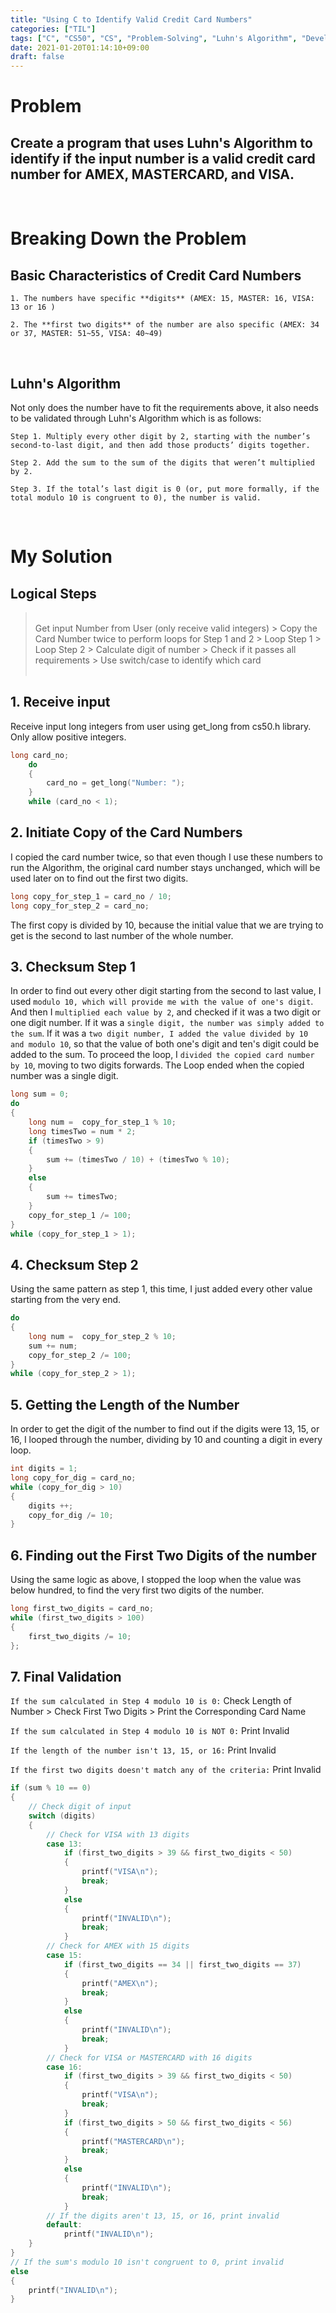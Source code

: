 ```yaml
---
title: "Using C to Identify Valid Credit Card Numbers"
categories: ["TIL"]
tags: ["C", "CS50", "CS", "Problem-Solving", "Luhn's Algorithm", "Developer"]
date: 2021-01-20T01:14:10+09:00
draft: false
---
```


# Problem
## Create a program that uses Luhn's Algorithm to identify if the input number is a valid credit card number for AMEX, MASTERCARD, and VISA.

<br>

# Breaking Down the Problem

## Basic Characteristics of Credit Card Numbers

    1. The numbers have specific **digits** (AMEX: 15, MASTER: 16, VISA: 13 or 16 )

    2. The **first two digits** of the number are also specific (AMEX: 34 or 37, MASTER: 51~55, VISA: 40~49)

<br>

## Luhn's Algorithm
Not only does the number have to fit the requirements above, it also needs to be validated through Luhn's Algorithm which is as follows:

    Step 1. Multiply every other digit by 2, starting with the number’s second-to-last digit, and then add those products’ digits together.

    Step 2. Add the sum to the sum of the digits that weren’t multiplied by 2.

    Step 3. If the total’s last digit is 0 (or, put more formally, if the total modulo 10 is congruent to 0), the number is valid.

<br>

# My Solution
## Logical Steps

> <br> Get input Number from User (only receive valid integers) > Copy the Card Number twice to perform loops for Step 1 and 2 > Loop Step 1 > Loop Step 2 > Calculate digit of number > Check if it passes all requirements > Use switch/case to identify which card <br>
> <br>

## 1. Receive input
Receive input long integers from user using get_long from cs50.h library. Only allow positive integers.

``` C
long card_no;
    do
    {
        card_no = get_long("Number: ");
    }
    while (card_no < 1);
```

## 2. Initiate Copy of the Card Numbers
I copied the card number twice, so that even though I use these numbers to run the Algorithm, the original card number stays unchanged, which will be used later on to find out the first two digits.

``` C
long copy_for_step_1 = card_no / 10;
long copy_for_step_2 = card_no;
```

The first copy is divided by 10, because the initial value that we are trying to get is the second to last number of the whole number.

## 3. Checksum Step 1
In order to find out every other digit starting from the second to last value, I used `modulo 10, which will provide me with the value of one's digit`. And then I `multiplied each value by 2`, and checked if it was a two digit or one digit number. If it was a `single digit, the number was simply added to the sum`. If it was a `two digit number, I added the value divided by 10 and modulo 10`, so that the value of both one's digit and ten's digit could be added to the sum. To proceed the loop, I `divided the copied card number by 10`, moving to two digits forwards. The Loop ended when the copied number was a single digit.

``` C
long sum = 0;
do
{
    long num =  copy_for_step_1 % 10;
    long timesTwo = num * 2;
    if (timesTwo > 9)
    {
        sum += (timesTwo / 10) + (timesTwo % 10);
    }
    else
    {
        sum += timesTwo;
    }
    copy_for_step_1 /= 100;
}
while (copy_for_step_1 > 1);
```


## 4. Checksum Step 2
Using the same pattern as step 1, this time, I just added every other value starting from the very end.

``` C
do
{
    long num =  copy_for_step_2 % 10;
    sum += num;
    copy_for_step_2 /= 100;
}
while (copy_for_step_2 > 1);
```

## 5. Getting the Length of the Number
In order to get the digit of the number to find out if the digits were 13, 15, or 16, I looped through the number, dividing by 10 and counting a digit in every loop.
``` C
int digits = 1;
long copy_for_dig = card_no;
while (copy_for_dig > 10)
{
    digits ++;
    copy_for_dig /= 10;
}
```
## 6. Finding out the First Two Digits of the number
Using the same logic as above, I stopped the loop when the value was below hundred, to find the very first two digits of the number.

``` C
long first_two_digits = card_no;
while (first_two_digits > 100)
{
    first_two_digits /= 10;
};
```

## 7. Final Validation
`If the sum calculated in Step 4 modulo 10 is 0:` Check Length of Number > Check First Two Digits > Print the Corresponding Card Name

`If the sum calculated in Step 4 modulo 10 is NOT 0:` Print Invalid

`If the length of the number isn't 13, 15, or 16:` Print Invalid

`If the first two digits doesn't match any of the criteria:` Print Invalid
``` C
if (sum % 10 == 0)
{
    // Check digit of input
    switch (digits)
    {
        // Check for VISA with 13 digits
        case 13:
            if (first_two_digits > 39 && first_two_digits < 50)
            {
                printf("VISA\n");
                break;
            }
            else
            {
                printf("INVALID\n");
                break;
            }
        // Check for AMEX with 15 digits
        case 15:
            if (first_two_digits == 34 || first_two_digits == 37)
            {
                printf("AMEX\n");
                break;
            }
            else
            {
                printf("INVALID\n");
                break;
            }
        // Check for VISA or MASTERCARD with 16 digits
        case 16:
            if (first_two_digits > 39 && first_two_digits < 50)
            {
                printf("VISA\n");
                break;
            }
            if (first_two_digits > 50 && first_two_digits < 56)
            {
                printf("MASTERCARD\n");
                break;
            }
            else
            {
                printf("INVALID\n");
                break;
            }
        // If the digits aren't 13, 15, or 16, print invalid
        default:
            printf("INVALID\n");
    }
}
// If the sum's modulo 10 isn't congruent to 0, print invalid
else
{
    printf("INVALID\n");
}
```


